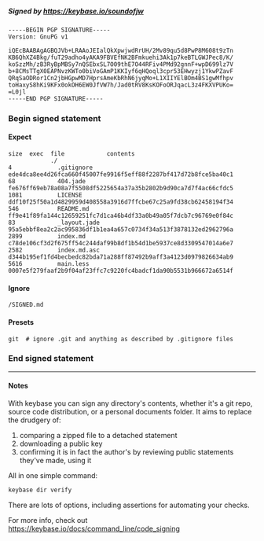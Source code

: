 ##### Signed by https://keybase.io/soundofjw
```
-----BEGIN PGP SIGNATURE-----
Version: GnuPG v1

iQEcBAABAgAGBQJVb+LRAAoJEIalQkXpwjwdRrUH/2Mv89qu5d8PwP8M608t9zTn
KB6QhXZ4Bkg/fuT29adho4yAKA9FBVEfNK2BFmkuehi3Ak1p7keBTLGWJPec8/K/
koSzzMh/zB3RyBpMBSy7nQSEbxSL7O09thE7O44RFiv4PMd92gnnF+wpD699lz7V
b+8CMsTTgX0EAPNvzKWTo0biVoGAmP1KKIyf6qHQoql3cpr53EHwyzj1YkwPZavF
QRqSaODRor1Cn2jbHGpwMD7HprsAmeKbRhN6jyqMo+L1XIIYElBOm4BS1gwMfhpv
toHaxyS8hKi9KFx0okOH6EW0JfVW7h/Jad0tRV8KsKOFoORJqacL3z4FKXVPUKo=
=L0jl
-----END PGP SIGNATURE-----

```

<!-- END SIGNATURES -->

### Begin signed statement 

#### Expect

```
size  exec  file            contents                                                        
            ./                                                                              
4             .gitignore    ede4dca8ee4d26fca660f45007fe9916f5eff88f2287bf417d72b8fce5ba40c1
68            404.jade      fe676ff69eb78a08a7f5508df5225654a37a35b2802b9d90ca7d7f4ac66cfdc5
1081          LICENSE       ddf10f25f50a1d4829959d408558a3916d7ffcbe67c25a9fd38cb62458194f34
546           README.md     ff9e41f89fa144c12659251fc7d1ca46b4df33a0b49a05f7dcb7c96769e0f84c
83            _layout.jade  95a5ebbf8ea2c2ac995836df1b1ea4a657c0734f34a513f3878132ed2962796a
2899          index.md      c78de106cf3d2f675ff54c244daf99b8df1b54d1be5937ce8d3309547014a6e7
2582          index.md.asc  d344b195ef1fd4becbedc82bda71a288ff87492b9aff3a4123d0979826634ab9
5616          main.less     0007e5f279faaf2b9f04af23ffc7c9220fc4badcf1da90b5531b966672a6514f
```

#### Ignore

```
/SIGNED.md
```

#### Presets

```
git  # ignore .git and anything as described by .gitignore files
```

<!-- summarize version = 0.0.9 -->

### End signed statement

<hr>

#### Notes

With keybase you can sign any directory's contents, whether it's a git repo,
source code distribution, or a personal documents folder. It aims to replace the drudgery of:

  1. comparing a zipped file to a detached statement
  2. downloading a public key
  3. confirming it is in fact the author's by reviewing public statements they've made, using it

All in one simple command:

```bash
keybase dir verify
```

There are lots of options, including assertions for automating your checks.

For more info, check out https://keybase.io/docs/command_line/code_signing